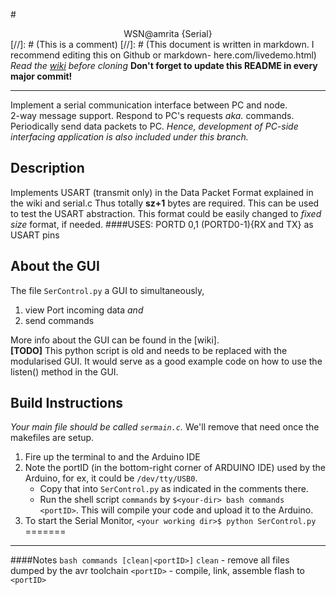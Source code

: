 #<center>WSN@amrita {Serial}</center>
[//]: # (This is a comment)
[//]: # (This document is written in markdown. I recommend editing this on Github or markdown- here.com/livedemo.html)
*Read the [wiki](https://github.com/arrow-/wsn-amrita/wiki) before cloning*
**Don't forget to update this README in every major commit!**

---
Implement a serial communication interface between PC and node.<br>2-way message support. Respond to PC's requests *aka.* commands. Periodically send data packets to PC.
*Hence, development of PC-side interfacing application is also included under this branch.*

Description
--------------
Implements USART (transmit only) in the Data Packet Format explained in the wiki and serial.c
Thus totally **sz+1** bytes are required. This can be used to test the USART abstraction.
This format could be easily changed to *fixed size* format, if needed.
####USES:
  PORTD 0,1 (PORTD0-1){RX and TX}
  as USART pins

About the GUI
--------------
The file `SerControl.py` a GUI to simultaneously,

1. view Port incoming data *and*
2. send commands

More info about the GUI can be found in the [wiki].<br>
**[TODO]** This python script is old and needs to be replaced with the modularised GUI. It would serve as a good example code on how to use the listen() method in the GUI.


Build Instructions
----------------------
*Your main file should be called `sermain.c`.* We'll remove that need once the makefiles are setup.

1. Fire up the terminal to <your-dir> and the Arduino IDE
2. Note the portID (in the bottom-right corner of ARDUINO IDE) used by the Arduino, for ex, it could be `/dev/tty/USB0`.
   - Copy that into `SerControl.py` as indicated in the comments there.
   - Run the shell script `commands` by `$<your-dir> bash commands <portID>`. This will compile your code and upload it to the Arduino.
3. To start the Serial Monitor, `<your working dir>$ python SerControl.py`
=======

***

####Notes
`bash commands [clean|<portID>]`
`clean` - remove all files dumped by the avr toolchain
`<portID>` - compile, link, assemble flash to `<portID>`

